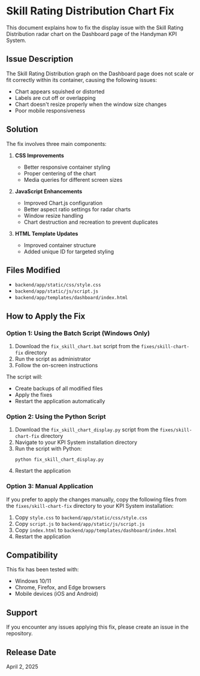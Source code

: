 # Skill Rating Distribution Chart Fix

This document explains how to fix the display issue with the Skill Rating Distribution radar chart on the Dashboard page of the Handyman KPI System.

## Issue Description

The Skill Rating Distribution graph on the Dashboard page does not scale or fit correctly within its container, causing the following issues:

- Chart appears squished or distorted
- Labels are cut off or overlapping
- Chart doesn't resize properly when the window size changes
- Poor mobile responsiveness

## Solution

The fix involves three main components:

1. **CSS Improvements**
   - Better responsive container styling
   - Proper centering of the chart
   - Media queries for different screen sizes

2. **JavaScript Enhancements**
   - Improved Chart.js configuration
   - Better aspect ratio settings for radar charts
   - Window resize handling
   - Chart destruction and recreation to prevent duplicates

3. **HTML Template Updates**
   - Improved container structure
   - Added unique ID for targeted styling

## Files Modified

- `backend/app/static/css/style.css`
- `backend/app/static/js/script.js`
- `backend/app/templates/dashboard/index.html`

## How to Apply the Fix

### Option 1: Using the Batch Script (Windows Only)

1. Download the `fix_skill_chart.bat` script from the `fixes/skill-chart-fix` directory
2. Run the script as administrator
3. Follow the on-screen instructions

The script will:
- Create backups of all modified files
- Apply the fixes
- Restart the application automatically

### Option 2: Using the Python Script

1. Download the `fix_skill_chart_display.py` script from the `fixes/skill-chart-fix` directory
2. Navigate to your KPI System installation directory
3. Run the script with Python:
   ```
   python fix_skill_chart_display.py
   ```
4. Restart the application

### Option 3: Manual Application

If you prefer to apply the changes manually, copy the following files from the `fixes/skill-chart-fix` directory to your KPI System installation:

1. Copy `style.css` to `backend/app/static/css/style.css`
2. Copy `script.js` to `backend/app/static/js/script.js`
3. Copy `index.html` to `backend/app/templates/dashboard/index.html`
4. Restart the application

## Compatibility

This fix has been tested with:
- Windows 10/11
- Chrome, Firefox, and Edge browsers
- Mobile devices (iOS and Android)

## Support

If you encounter any issues applying this fix, please create an issue in the repository.

## Release Date

April 2, 2025